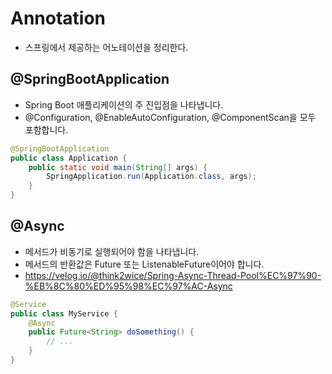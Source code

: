 # Annotation

- 스프링에서 제공하는 어노테이션을 정리한다.

## @SpringBootApplication

- Spring Boot 애플리케이션의 주 진입점을 나타냅니다.
- @Configuration, @EnableAutoConfiguration, @ComponentScan을 모두 포함합니다.

```java
@SpringBootApplication
public class Application {
    public static void main(String[] args) {
        SpringApplication.run(Application.class, args);
    }
}
```

## @Async

- 메서드가 비동기로 실행되어야 함을 나타냅니다.
- 메서드의 반환값은 Future 또는 ListenableFuture이어야 합니다.
- https://velog.io/@think2wice/Spring-Async-Thread-Pool%EC%97%90-%EB%8C%80%ED%95%98%EC%97%AC-Async

```java
@Service
public class MyService {
    @Async
    public Future<String> doSomething() {
        // ...
    }
}
```

